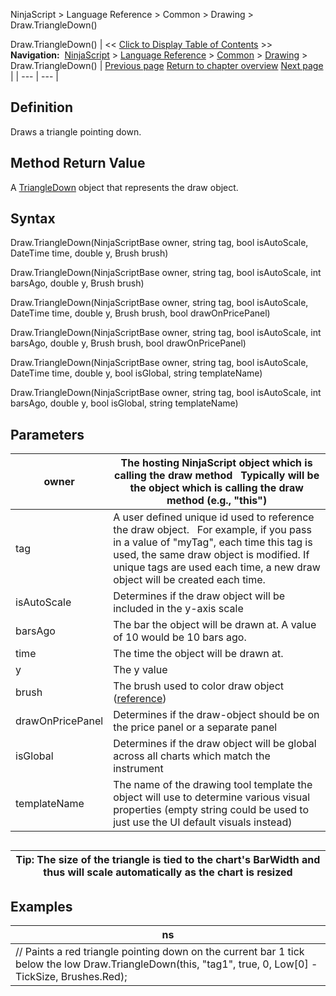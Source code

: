 ﻿
NinjaScript > Language Reference > Common > Drawing > Draw.TriangleDown()

Draw.TriangleDown()
| << [Click to Display Table of Contents](draw_triangledown.md) >> **Navigation:**     [NinjaScript](ninjascript.md) > [Language Reference](language_reference_wip.md) > [Common](common.md) > [Drawing](drawing.md) > Draw.TriangleDown() | [Previous page](triangle.md) [Return to chapter overview](drawing.md) [Next page](triangledown.md) |
| --- | --- |
## Definition
Draws a triangle pointing down.
 
## Method Return Value
A [TriangleDown](triangledown.md) object that represents the draw object.
 
## Syntax
Draw.TriangleDown(NinjaScriptBase owner, string tag, bool isAutoScale, DateTime time, double y, Brush brush)  

Draw.TriangleDown(NinjaScriptBase owner, string tag, bool isAutoScale, int barsAgo, double y, Brush brush)  

Draw.TriangleDown(NinjaScriptBase owner, string tag, bool isAutoScale, DateTime time, double y, Brush brush, bool drawOnPricePanel)  

Draw.TriangleDown(NinjaScriptBase owner, string tag, bool isAutoScale, int barsAgo, double y, Brush brush, bool drawOnPricePanel)  

Draw.TriangleDown(NinjaScriptBase owner, string tag, bool isAutoScale, DateTime time, double y, bool isGlobal, string templateName)  

Draw.TriangleDown(NinjaScriptBase owner, string tag, bool isAutoScale, int barsAgo, double y, bool isGlobal, string templateName)
 
## Parameters
| owner | The hosting NinjaScript object which is calling the draw method   Typically will be the object which is calling the draw method (e.g., "this") |
| --- | --- |
| tag | A user defined unique id used to reference the draw object.    For example, if you pass in a value of "myTag", each time this tag is used, the same draw object is modified. If unique tags are used each time, a new draw object will be created each time. |
| isAutoScale | Determines if the draw object will be included in the y-axis scale |
| barsAgo | The bar the object will be drawn at. A value of 10 would be 10 bars ago. |
| time | The time the object will be drawn at. |
| y | The y value |
| brush | The brush used to color draw object ([reference](https://msdn.microsoft.com/en-us/library/system.windows.media.brushes%28v=vs.110%29.aspx)) |
| drawOnPricePanel | Determines if the draw-object should be on the price panel or a separate panel |
| isGlobal | Determines if the draw object will be global across all charts which match the instrument |
| templateName | The name of the drawing tool template the object will use to determine various visual properties (empty string could be used to just use the UI default visuals instead) |

## 
| Tip: The size of the triangle is tied to the chart's BarWidth and thus will scale automatically as the chart is resized |
| --- |

## 
## Examples
| ns |
| --- |
| // Paints a red triangle pointing down on the current bar 1 tick below the low Draw.TriangleDown(this, "tag1", true, 0, Low[0] - TickSize, Brushes.Red); |
